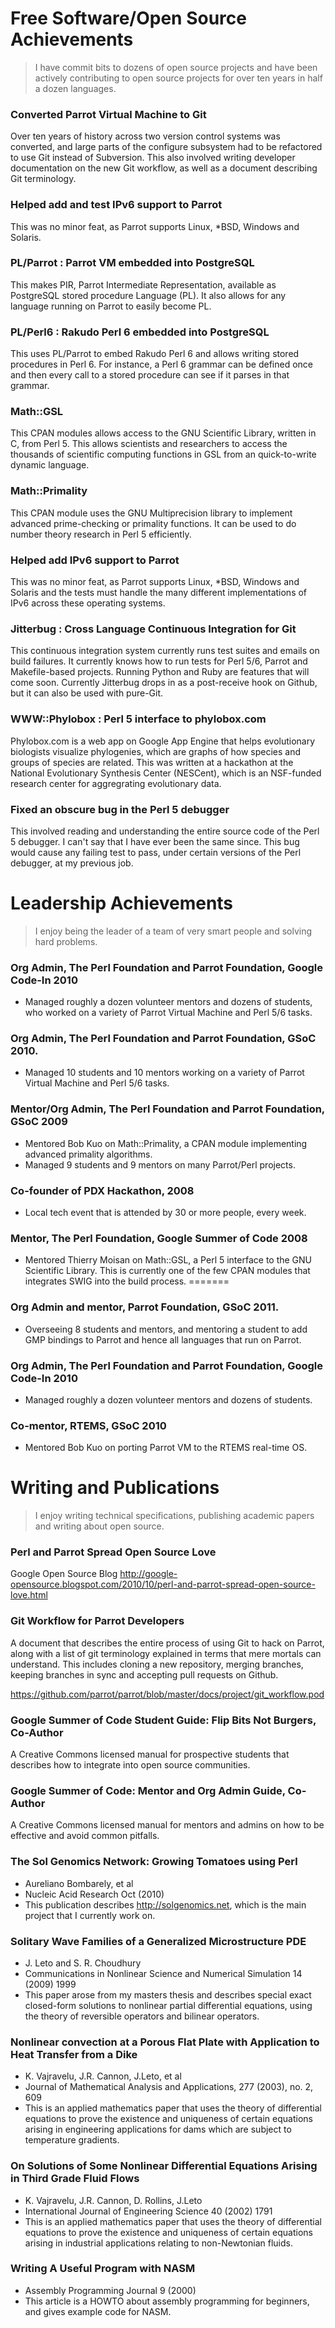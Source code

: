 # Free Software/Open Source Achievements

> I have commit bits to dozens of open source projects and have been actively contributing
to open source projects for over ten years in half a dozen languages.

### Converted Parrot Virtual Machine to Git
Over ten years of history across two version control systems was converted,
and large parts of the configure subsystem had to be refactored to use Git instead of Subversion.
This also involved writing developer documentation on the new Git workflow, as well as a
document describing Git terminology.

### Helped add and test IPv6 support to Parrot
This was no minor feat, as Parrot supports Linux, *BSD, Windows and Solaris.

### PL/Parrot : Parrot VM embedded into PostgreSQL
This makes PIR, Parrot Intermediate Representation, available as PostgreSQL stored procedure Language (PL).
It also allows for any language running on Parrot to easily become PL.

### PL/Perl6  : Rakudo Perl 6 embedded into PostgreSQL
This uses PL/Parrot to embed Rakudo Perl 6 and allows writing stored
procedures in Perl 6. For instance, a Perl 6 grammar can be defined once and then
every call to a stored procedure can see if it parses in that grammar.

### Math::GSL
This CPAN modules allows access to the GNU Scientific Library, written in C, from Perl 5.
This allows scientists and researchers to access the thousands of scientific computing
functions in GSL from an quick-to-write dynamic language.

### Math::Primality
This CPAN module uses the GNU Multiprecision library to implement advanced prime-checking or primality
functions. It can be used to do number theory research in Perl 5 efficiently.

### Helped add IPv6 support to Parrot
This was no minor feat, as Parrot supports Linux, *BSD, Windows and Solaris and the
tests must handle the many different implementations of IPv6 across these operating
systems.

### Jitterbug : Cross Language Continuous Integration for Git
This continuous integration system currently runs test suites and emails
on build failures. It currently knows how to run tests for Perl 5/6, Parrot
and Makefile-based projects. Running Python and Ruby are features that will
come soon. Currently Jitterbug drops in as a post-receive hook on Github, but it
can also be used with pure-Git.

### WWW::Phylobox : Perl 5 interface to phylobox.com
Phylobox.com is a web app on Google App Engine that helps evolutionary biologists
visualize phylogenies, which are graphs of how species and groups of species are related.
This was written at a hackathon at the National Evolutionary Synthesis Center (NESCent),
which is an NSF-funded research center for aggregrating evolutionary data.

### Fixed an obscure bug in the Perl 5 debugger
This involved reading and understanding the entire source code of the Perl 5 debugger.
I can't say that I have ever been the same since. This bug would cause any failing test
to pass, under certain versions of the Perl debugger, at my previous job.

# Leadership Achievements

> I enjoy being the leader of a team of very smart people and solving hard problems.

### Org Admin, The Perl Foundation and Parrot Foundation, Google Code-In 2010
* Managed roughly a dozen volunteer mentors and dozens of students, who worked on a variety
of Parrot Virtual Machine and Perl 5/6 tasks.

### Org Admin, The Perl Foundation and Parrot Foundation, GSoC 2010.
* Managed 10 students and 10 mentors working on a variety of Parrot Virtual Machine and Perl 5/6 tasks.

### Mentor/Org Admin, The Perl Foundation and Parrot Foundation, GSoC 2009
* Mentored Bob Kuo on Math::Primality, a CPAN module implementing advanced primality algorithms.
* Managed 9 students and 9 mentors on many Parrot/Perl projects.

### Co-founder of PDX Hackathon, 2008
* Local tech event that is attended by 30 or more people, every week.

### Mentor, The Perl Foundation, Google Summer of Code 2008
* Mentored Thierry Moisan on Math::GSL, a Perl 5 interface to the GNU Scientific Library. This
is currently one of the few CPAN modules that integrates SWIG into the build process.
=======
### Org Admin and mentor, Parrot Foundation, GSoC 2011.
* Overseeing 8 students and mentors, and mentoring a student to add GMP bindings to Parrot
and hence all languages that run on Parrot.

### Org Admin, The Perl Foundation and Parrot Foundation, Google Code-In 2010
* Managed roughly a dozen volunteer mentors and dozens of students.

### Co-mentor, RTEMS, GSoC 2010
* Mentored Bob Kuo on porting Parrot VM to the RTEMS real-time OS.

# Writing and Publications

> I enjoy writing technical specifications, publishing academic papers and writing about open source.

### Perl and Parrot Spread Open Source Love
Google Open Source Blog
http://google-opensource.blogspot.com/2010/10/perl-and-parrot-spread-open-source-love.html

### Git Workflow for Parrot Developers
A document that describes the entire process of using Git to hack on Parrot,
along with a list of git terminology explained in terms that mere mortals can
understand. This includes cloning a new repository, merging branches, keeping
branches in sync and accepting pull requests on Github.

https://github.com/parrot/parrot/blob/master/docs/project/git_workflow.pod

### Google Summer of Code Student Guide: Flip Bits Not Burgers, Co-Author
A Creative Commons licensed manual for prospective students that describes how to integrate into open source communities.

### Google Summer of Code: Mentor and Org Admin Guide, Co-Author
A Creative Commons licensed manual for mentors and admins on how to be effective and avoid common pitfalls.

### The Sol Genomics Network: Growing Tomatoes using Perl
* Aureliano Bombarely, et al
* Nucleic Acid Research Oct (2010)
* This publication describes http://solgenomics.net, which is the main project that I currently work on.

### Solitary Wave Families of a Generalized Microstructure PDE
* J. Leto and S. R. Choudhury
* Communications in Nonlinear Science and Numerical Simulation 14 (2009) 1999
* This paper arose from my masters thesis and describes special exact closed-form solutions to nonlinear partial differential equations, using the theory of reversible operators and bilinear operators.

### Nonlinear convection at a Porous Flat Plate with Application to Heat Transfer from a Dike
* K. Vajravelu, J.R. Cannon, J.Leto, et al
* Journal of Mathematical Analysis and Applications, 277 (2003), no. 2, 609
* This is an applied mathematics paper that uses the theory of differential equations to prove the existence and uniqueness of certain equations arising in engineering applications for dams which are subject to temperature gradients.

### On Solutions of Some Nonlinear Differential Equations Arising in Third Grade Fluid Flows
* K. Vajravelu, J.R. Cannon, D. Rollins, J.Leto
* International Journal of Engineering Science 40 (2002) 1791
* This is an applied mathematics paper that uses the theory of differential equations to prove the existence and uniqueness of certain equations arising in industrial applications relating to non-Newtonian fluids.

### Writing A Useful Program with NASM
* Assembly Programming Journal 9 (2000)
* This article is a HOWTO about assembly programming for beginners, and gives example code for NASM.
